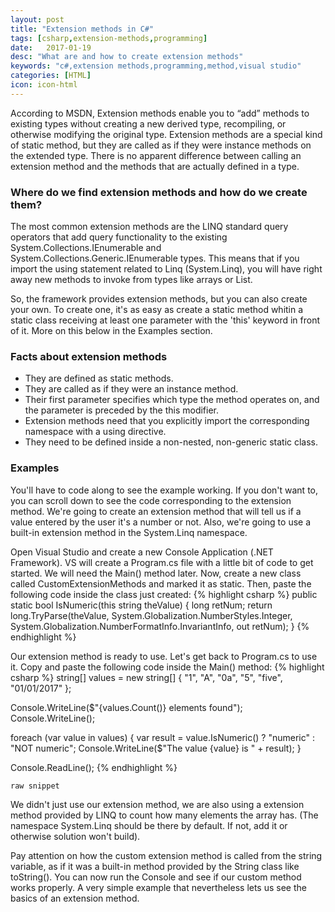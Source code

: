 ```yaml
---
layout: post
title: "Extension methods in C#"
tags: [csharp,extension-methods,programming]
date:   2017-01-19
desc: "What are and how to create extension methods"
keywords: "c#,extension methods,programming,method,visual studio"
categories: [HTML]
icon: icon-html
---
```


According to MSDN, Extension methods enable you to “add” methods to existing types without creating a new derived type, recompiling, or otherwise modifying the original type. Extension methods are a special kind of static method, but they are called as if they were instance methods on the extended type. There is no apparent difference between calling an extension method and the methods that are actually defined in a type.

### Where do we find extension methods and how do we create them?

The most common extension methods are the LINQ standard query operators that add query functionality to the existing System.Collections.IEnumerable and System.Collections.Generic.IEnumerable types.
This means that if you import the using statement related to Linq (System.Linq), you will have right away new methods to invoke from types like arrays or List.

So, the framework provides extension methods, but you can also create your own. To create one, it's as easy as create a static method whitin a static class receiving at least one parameter with the 'this' keyword in front of it. More on this below in the Examples section.

### Facts about extension methods

- They are defined as static methods.
- They are called as if they were an instance method.
- Their first parameter specifies which type the method operates on, and the parameter is preceded by the this modifier.
- Extension methods need that you explicitly import the corresponding namespace with a using directive.
- They need to be defined inside a non-nested, non-generic static class.

### Examples

You'll have to code along to see the example working. If you don't want to, you can scroll
down to see the code corresponding to the extension method.
We're going to create an extension method that will tell us if a value entered by the user
it's a number or not. Also, we're going to use a built-in extension method in the System.Linq namespace.

Open Visual Studio and create a new Console Application (.NET Framework). VS will create a Program.cs file with a little bit of code to get started. We will need the Main() method later. Now, create a new class called CustomExtensionMethods and marked it as static.
Then, paste the following code inside the class just created:
{% highlight csharp %}
public static bool IsNumeric(this string theValue)
{
   long retNum;
   return long.TryParse(theValue, System.Globalization.NumberStyles.Integer, System.Globalization.NumberFormatInfo.InvariantInfo, out retNum);
}
{% endhighlight %}

Our extension method is ready to use. Let's get back to Program.cs to use it. 
Copy and paste the following code inside the Main() method:
{% highlight csharp %}
string[] values = new string[] { "1", "A", "0a", "5", "five", "01/01/2017" };

Console.WriteLine($"{values.Count()} elements found");
Console.WriteLine();

foreach (var value in values)
{
    var result = value.IsNumeric() ? "numeric" : "NOT numeric";
    Console.WriteLine($"The value {value} is " + result);
}

Console.ReadLine();
{% endhighlight %}

```
raw snippet
```

We didn't just use our extension method, we are also using a extension method provided by LINQ to count how many elements the array has. (The namespace System.Linq should be there by default. If not, add it or otherwise solution won't build).

Pay attention on how the custom extension method is called from the string variable, as if it was a built-in method provided by the String class like toString().
You can now run the Console and see if our custom method works properly.
A very simple example that nevertheless lets us see the basics of an extension method.
